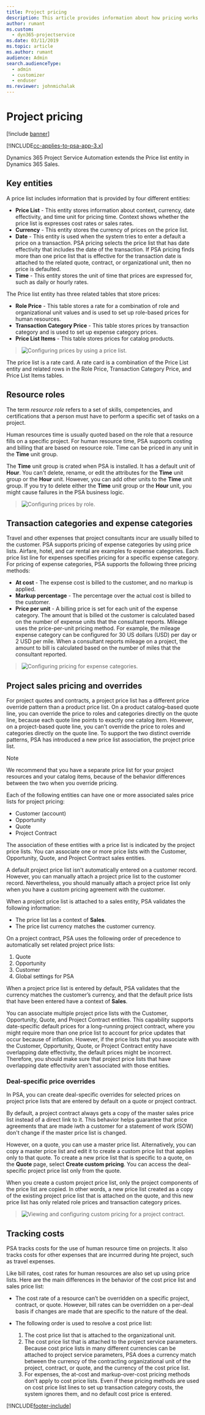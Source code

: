 ```yaml
---
title: Project pricing
description: This article provides information about how pricing works in Dynamics 365 Project Service Automation.
author: rumant
ms.custom: 
  - dyn365-projectservice
ms.date: 03/11/2019
ms.topic: article
ms.author: rumant
audience: Admin
search.audienceType: 
  - admin
  - customizer
  - enduser
ms.reviewer: johnmichalak
---
```


# Project pricing 

[!include [banner](../includes/psa-now-project-operations.md)]

[!INCLUDE[cc-applies-to-psa-app-3.x](../includes/cc-applies-to-psa-app-3x.md)]

Dynamics 365 Project Service Automation extends the Price list entity in Dynamics 365 Sales. 

## Key entities

A price list includes information that is provided by four different entities:

- **Price List** - This entity stores information about context, currency, date effectivity, and time unit for pricing time. Context shows whether the price list is expresses cost rates or sales rates. 
- **Currency** - This entity stores the currency of prices on the price list. 
- **Date** - This entity is used when the system tries to enter a default a price on a transaction. PSA pricing selects the price list that has date effectivity that includes the date of the transaction. If PSA pricing finds more than one price list that is effective for the transaction date is attached to the related quote, contract, or organizational unit, then no price is defaulted. 
- **Time** - This entity stores the unit of time that prices are expressed for, such as daily or hourly rates. 

The Price list entity has three related tables that store prices:

  - **Role Price** - This table stores a rate for a combination of role and organizational unit values and is used to set up role-based prices for human resources.
  - **Transaction Category Price** - This table stores prices by transaction category and is used to set up expense category prices.
  - **Price List Items** - This table stores prices for catalog products.

> ![Configuring prices by using a price list.](media/basic-guide-12.png)
 
The price list is a rate card. A rate card is a combination of the Price List entity and related rows in the Role Price, Transaction Category Price, and Price List Items tables.

## Resource roles

The term *resource role* refers to a set of skills, competencies, and certifications that a person must have to perform a specific set of tasks on a project.

Human resources time is usually quoted based on the role that a resource fills on a specific project. For human resource time, PSA supports costing and billing that are based on resource role. Time can be priced in any unit in the **Time** unit group.

The **Time** unit group is crated when PSA is installed. It has a default unit of **Hour**. You can't delete, rename, or edit the attributes for the **Time** unit group or the **Hour** unit. However, you can add other units to the **Time** unit group. If you try to delete either the **Time** unit group or the **Hour** unit, you might cause failures in the PSA business logic.

> ![Configuring prices by role.](media/basic-guide-13.png)
 
## Transaction categories and expense categories

Travel and other expenses that project consultants incur are usually billed to the customer. PSA supports pricing of expense categories by using price lists. Airfare, hotel, and car rental are examples fo expense categories. Each price list line for expenses specifies pricing for a specific expense category. For pricing of expense categories, PSA supports the following three pricing methods:

- **At cost** - The expense cost is billed to the customer, and no markup is applied.
- **Markup percentage** - The percentage over the actual cost is billed to the customer. 
- **Price per unit** - A billing price is set for each unit of the expense category. The amount that is billed ot the customer is calculated based on the number of expense units that the consultant reports. Mileage uses the price-per-unit pricing method. For example, the mileage expense category can be configured for 30 US dollars (USD) per day or 2 USD per mile. When a consultant reports mileage on a project, the amount to bill is calculated based on the number of miles that the consultant reported.

> ![Configuring pricing for expense categories.](media/basic-guide-14.png)
 
## Project sales pricing and overrides

For project quotes and contracts, a project price list has a different price override pattern than a product price list. On a product catalog–based quote line, you can override the price to roles and categories directly on the quote line, because each quote line points to exactly one catalog item. However, on a project-based quote line, you can't override the price to roles and categories directly on the quote line. To support the two distinct override patterns, PSA has introduced a new price list association, the project price list.

> [!NOTE]
> We recommend that you have a separate price list for your project resources and your catalog items, because of the behavior differences between the two when you override pricing.

Each of the following entities can have one or more associated sales price lists for project pricing:

- Customer (account) 
- Opportunity 
- Quote 
- Project Contract

The association of these entities with a price list is indicated by the project price lists. You can associate one or more price lists with the Customer, Opportunity, Quote, and Project Contract sales entities.

A default project price list isn't automatically entered on a customer record. However, you can manually attach a project price list to the customer record. Nevertheless, you should manually attach a project price list only when you have a custom pricing agreement with the customer. 

When a project price list is attached to a sales entity, PSA validates the following information:

- The price list las a context of **Sales**. 
- The price list currency matches the customer currency. 

On a project contract, PSA uses the following order of precedence to automatically set related project price lists:

1. Quote
2. Opportunity
3. Customer 
4. Global settings for PSA

When a project price list is entered by default, PSA validates that the currency matches the customer’s currency, and that the default price lists that have been entered have a context of **Sales**.

You can associate multiple project price lists with the Customer, Opportunity, Quote, and Project Contract entities. This capability supports date-specific default prices for a long-running project contract, where you might require more than one price list to account for price updates that occur because of inflation. However, if the price lists that you associate with the Customer, Opportunity, Quote, or Project Contract entity have overlapping date effectivity, the default prices might be incorrect. Therefore, you should make sure that project price lists that have overlapping date effectivity aren't associated with those entities.

### Deal-specific price overrides

In PSA, you can create deal-specific overrides for selected prices on project price lists that are entered by default on a quote or project contract.

By default, a project contract always gets a copy of the master sales price list instead of a direct link to it. This behavior helps guarantee that price agreements that are made iwth a customer for a statement of work (SOW) don't change if the master price list is changed.

However, on a quote, you can use a master price list. Alternatively, you can copy a master price list and edit it to create a custom price list that applies only to that quote. To create a new price list that is specific to a quote, on the **Quote** page, select **Create custom pricing**. You can access the deal-specific project price list only from the quote. 

When you create a custom project price list, only the project components of the price list are copied. In other words, a new price list created as a copy of the existing project price list that is attached on the quote, and this new price list has only related role prices and transaction category prices.

> ![Viewing and configuring custom pricing for a project contract.](media/basic-guide-15.png)
  
## Tracking costs

PSA tracks costs for the use of human resource time on projects. It also tracks costs for other expenses that are incurrred during hte project, such as travel expenses.

Like bill rates, cost rates for human resources are also set up using price lists. Here are the main differences in the behavior of the cost price list and sales price list:

- The cost rate of a resource can’t be overridden on a specific project, contract, or quote. However, bill rates can be overridden on a per-deal basis if changes are made that are specific to the nature of the deal. 

- The following order is used to resolve a cost price list:

    1. The cost price list that is attached to the organizational unit.
    2. The cost price list that is attached to the project service parameters. Because cost price lists in many different currencies can be attached to project service parameters, PSA does a currency match between the currency of the contracting organizational unit of the project, contract, or quote, and the currency of the cost price list.
    3. For expenses, the at-cost and markup-over-cost pricing methods don’t apply to cost price lists. Even if these pricing methods are used on cost price list lines to set up transaction category costs, the system ignores them, and no default cost price is entered.


[!INCLUDE[footer-include](../includes/footer-banner.md)]
